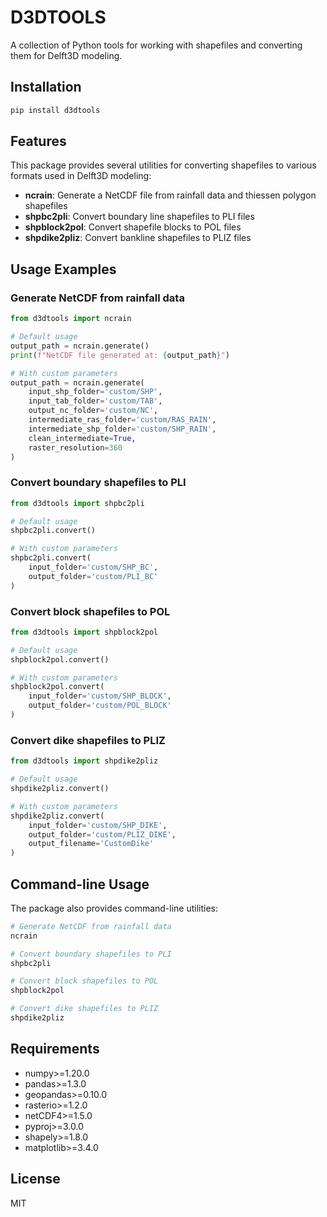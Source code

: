# D3DTOOLS

A collection of Python tools for working with shapefiles and converting them for Delft3D modeling.

## Installation

```bash
pip install d3dtools
```

## Features

This package provides several utilities for converting shapefiles to various formats used in Delft3D modeling:

- **ncrain**: Generate a NetCDF file from rainfall data and thiessen polygon shapefiles
- **shpbc2pli**: Convert boundary line shapefiles to PLI files
- **shpblock2pol**: Convert shapefile blocks to POL files
- **shpdike2pliz**: Convert bankline shapefiles to PLIZ files

## Usage Examples

### Generate NetCDF from rainfall data

```python
from d3dtools import ncrain

# Default usage
output_path = ncrain.generate()
print(f"NetCDF file generated at: {output_path}")

# With custom parameters
output_path = ncrain.generate(
    input_shp_folder='custom/SHP',
    input_tab_folder='custom/TAB',
    output_nc_folder='custom/NC',
    intermediate_ras_folder='custom/RAS_RAIN',
    intermediate_shp_folder='custom/SHP_RAIN',
    clean_intermediate=True,
    raster_resolution=360
)
```

### Convert boundary shapefiles to PLI

```python
from d3dtools import shpbc2pli

# Default usage
shpbc2pli.convert()

# With custom parameters
shpbc2pli.convert(
    input_folder='custom/SHP_BC',
    output_folder='custom/PLI_BC'
)
```

### Convert block shapefiles to POL

```python
from d3dtools import shpblock2pol

# Default usage
shpblock2pol.convert()

# With custom parameters
shpblock2pol.convert(
    input_folder='custom/SHP_BLOCK',
    output_folder='custom/POL_BLOCK'
)
```

### Convert dike shapefiles to PLIZ

```python
from d3dtools import shpdike2pliz

# Default usage
shpdike2pliz.convert()

# With custom parameters
shpdike2pliz.convert(
    input_folder='custom/SHP_DIKE',
    output_folder='custom/PLIZ_DIKE',
    output_filename='CustomDike'
)
```

## Command-line Usage

The package also provides command-line utilities:

```bash
# Generate NetCDF from rainfall data
ncrain

# Convert boundary shapefiles to PLI
shpbc2pli

# Convert block shapefiles to POL
shpblock2pol

# Convert dike shapefiles to PLIZ
shpdike2pliz
```

## Requirements

- numpy>=1.20.0
- pandas>=1.3.0
- geopandas>=0.10.0
- rasterio>=1.2.0
- netCDF4>=1.5.0
- pyproj>=3.0.0
- shapely>=1.8.0
- matplotlib>=3.4.0

## License

MIT